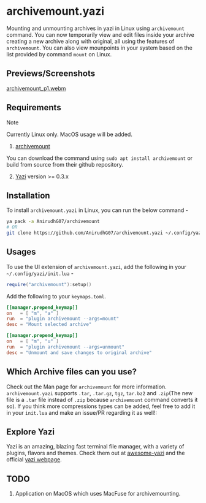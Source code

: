 # archivemount.yazi

Mounting and unmounting archives in yazi in Linux using `archivemount` command. You can now temporarily view and edit files inside your archive creating a new archive along with original, all using the
features of `archivemount`. You can also view mounpoints in your system based on the list provided by command `mount` on Linux.

## Previews/Screenshots

[archivemount_p1.webm](https://github.com/user-attachments/assets/f5f8810b-cfbb-4054-b7c2-fa77ed4fc22c)

## Requirements

> [!Note]
>
> Currently Linux only. MacOS usage will be added.

1. [archivemount](https://github.com/cybernoid/archivemount)

You can download the command using `sudo apt install archivemount` or build from source from their github repository.

2. [Yazi](https://github.com/sxyazi/yazi) version >= 0.3.x

## Installation

To install `archivemount.yazi` in Linux, you can run the below command -

```bash
ya pack -a AnirudhG07/archivemount
# OR
git clone https://github.com/AnirudhG07/archivemount.yazi ~/.config/yazi/plugins/archivemount.yazi
```

## Usages

To use the UI extension of `archivemount.yazi`, add the following in your `~/.config/yazi/init.lua` -

```lua
require("archivemount"):setup()
```

Add the following to your `keymaps.toml`.

```toml
[[manager.prepend_keymap]]
on   = [ "m", "a" ]
run  = "plugin archivemount --args=mount"
desc = "Mount selected archive"

[[manager.prepend_keymap]]
on   = [ "m", "u" ]
run  = "plugin archivemount --args=unmount"
desc = "Unmount and save changes to original archive"
```

## Which Archive files can you use?

Check out the Man page for `archivemount` for more information. `archivemount.yazi` supports `.tar`, `.tar.gz`, `tgz`, `tar.bz2` and `.zip`(The new file is a `.tar` file instead of `.zip` because `archivemount` command converts it so). If you think more compressions types
can be added, feel free to add it in your `init.lua` and make an issue/PR regarding it as well!:

## Explore Yazi

Yazi is an amazing, blazing fast terminal file manager, with a variety of plugins, flavors and themes. Check them out at [awesome-yazi](https://github.com/AnirudhG07/awesome-yazi) and the official [yazi webpage](https://yazi-rs.github.io/).

## TODO

1. Application on MacOS which uses MacFuse for archivemounting.
